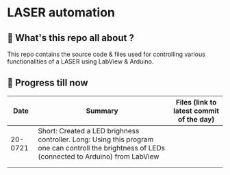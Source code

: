 # LASER automation
## 🤔 What's this repo all about ?
This repo contains the source code & files used for controlling various functionalities of a LASER using LabView & Arduino.
## 🏃 Progress till now
| Date | Summary | Files (link to latest commit of the day) |
|------|---------|-------|
|  20-0721    |  Short: Created a LED brighness controller. Long: Using this program one can controll the brightness of LEDs (connected to Arduino) from LabView        |       |
|      |         |       |
|      |         |       |
